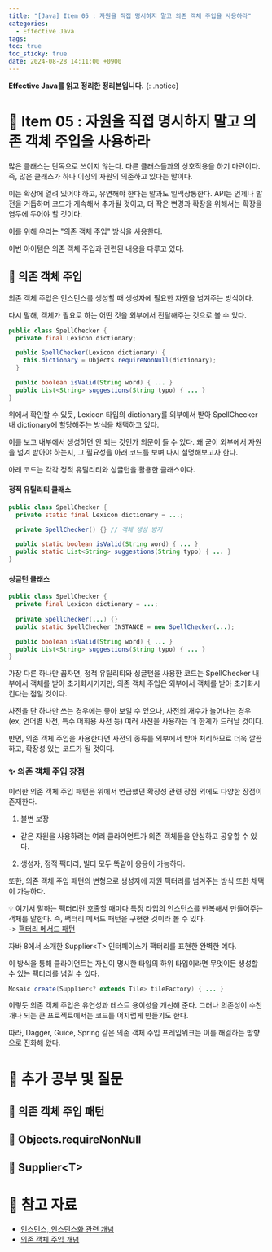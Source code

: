 ```yaml
---
title: "[Java] Item 05 : 자원을 직접 명시하지 말고 의존 객체 주입을 사용하라"
categories:
  - Effective Java
tags:
toc: true
toc_sticky: true
date: 2024-08-28 14:11:00 +0900
---
```


<strong>Effective Java를 읽고 정리한 정리본입니다.</strong>
{: .notice}

# 📌 Item 05 : 자원을 직접 명시하지 말고 의존 객체 주입을 사용하라

많은 클래스는 단독으로 쓰이지 않는다. 다른 클래스들과의 상호작용을 하기 마련이다. 즉, 많은 클래스가 하나 이상의 자원의 의존하고 있다는 말이다.

이는 확장에 열려 있어야 하고, 유연해야 한다는 말과도 일맥상통한다. API는 언제나 발전을 거듭하며 코드가 게속해서 추가될 것이고, 더 작은 변경과 확장을 위해서는 확장을 염두에 두어야 할 것이다.

이를 위해 우리는 "의존 객체 주입" 방식을 사용한다.

이번 아이템은 의존 객체 주입과 관련된 내용을 다루고 있다.

## 🫧 의존 객체 주입

의존 객체 주입은 인스턴스를 생성할 때 생성자에 필요한 자원을 넘겨주는 방식이다.

다시 말해, 객체가 필요로 하는 어떤 것을 외부에서 전달해주는 것으로 볼 수 있다.

```java
public class SpellChecker {
  private final Lexicon dictionary;

  public SpellChecker(Lexicon dictionary) {
    this.dictionary = Objects.requireNonNull(dictionary);
  }

  public boolean isValid(String word) { ... }
  public List<String> suggestions(String typo) { ... }
}
```

위에서 확인할 수 있듯, Lexicon 타입의 dictionary를 외부에서 받아 SpellChecker 내 dictionary에 할당해주는 방식을 채택하고 있다.

이를 보고 내부에서 생성하면 안 되는 것인가 의문이 들 수 있다. 왜 굳이 외부에서 자원을 넘겨 받아야 하는지, 그 필요성을 아래 코드를 보며 다시 설명해보고자 한다.

아래 코드는 각각 정적 유틸리티와 싱글턴을 활용한 클래스이다.

#### 정적 유틸리티 클래스

```java
public class SpellChecker {
  private static final Lexicon dictionary = ...;

  private SpellChecker() {} // 객체 생성 방지

  public static boolean isValid(String word) { ... }
  public static List<String> suggestions(String typo) { ... }
}
```

#### 싱글턴 클래스

```java
public class SpellChecker {
  private final Lexicon dictionary = ...;
  
  private SpellChecker(...) {}
  public static SpellChecker INSTANCE = new SpellChecker(...);

  public boolean isValid(String word) { ... }
  public List<String> suggestions(String typo) { ... }
}
```

가장 다른 하나만 꼽자면, 정적 유틸리티와 싱글턴을 사용한 코드는 SpellChecker 내부에서 객체를 받아 초기화시키지만, 의존 객체 주입은 외부에서 객체를 받아 초기화시킨다는 점일 것이다.

사전을 단 하나만 쓰는 경우에는 좋아 보일 수 있으나, 사전의 개수가 늘어나는 경우 (ex, 언어별 사전, 특수 어휘용 사전 등) 여러 사전을 사용하는 데 한계가 드러날 것이다.

반면, 의존 객체 주입을 사용한다면 사전의 종류를 외부에서 받아 처리하므로 더욱 깔끔하고, 확장성 있는 코드가 될 것이다.

### ✨ 의존 객체 주입 장점

이러한 의존 객체 주입 패턴은 위에서 언급했던 확장성 관련 장점 외에도 다양한 장점이 존재한다.

1. 불변 보장
- 같은 자원을 사용하려는 여러 클라이언트가 의존 객체들을 안심하고 공유할 수 있다.
2. 생성자, 정적 팩터리, 빌더 모두 똑같이 응용이 가능하다.

또한, 의존 객체 주입 패턴의 변형으로 생성자에 자원 팩터리를 넘겨주는 방식 또한 채택이 가능하다.

💡 여기서 말하는 팩터리란 호출할 때마다 특정 타입의 인스턴스를 반복해서 만들어주는 객체를 말한다. 즉, 팩터리 메서드 패턴을 구현한 것이라 볼 수 있다.
<br />-> [팩터리 메서드 패턴](https://ajung7038.github.io/effective%20java/Java-Item-01-%EC%83%9D%EC%84%B1%EC%9E%90-%EB%8C%80%EC%8B%A0-%EC%A0%95%EC%A0%81-%ED%8C%A9%ED%84%B0%EB%A6%AC-%EB%A9%94%EC%84%9C%EB%93%9C%EB%A5%BC-%EA%B3%A0%EB%A0%A4%ED%95%98%EB%9D%BC/)

자바 8에서 소개한 Supplier\<T\> 인터페이스가 팩터리를 표현한 완벽한 예다.

이 방식을 통해 클라이언트는 자신이 명시한 타입의 하위 타입이라면 무엇이든 생성할 수 있는 팩터리를 넘길 수 있다.

```java
Mosaic create(Supplier<? extends Tile> tileFactory) { ... }
```

이렇듯 의존 객체 주입은 유연성과 테스트 용이성을 개선해 준다. 그러나 의존성이 수천 개나 되는 큰 프로젝트에서는 코드를 어지럽게 만들기도 한다.

따라, Dagger, Guice, Spring 같은 의존 객체 주입 프레임워크는 이를 해결하는 방향으로 진화해 왔다.


# 📌 추가 공부 및 질문

## 🫧 의존 객체 주입 패턴

## 🫧 Objects.requireNonNull

## 🫧 Supplier\<T\>


# 📌 참고 자료

- [인스턴스, 인스턴스화 관련 개념](https://blog.naver.com/hhw1990/221360695920)
- [의존 객체 주입 개념](https://velog.io/@sana/DI-%EC%9D%98%EC%A1%B4%EC%84%B1-%EC%A3%BC%EC%9E%85Dependency-Injection-%EC%9D%98-%EA%B0%9C%EB%85%90%EA%B3%BC-%EB%B0%A9%EB%B2%95)